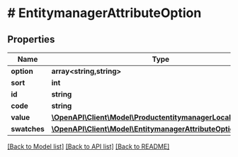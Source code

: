 # # EntitymanagerAttributeOption


## Properties 


Name | Type | Description | Notes
------------ | ------------- | ------------- | -------------
**option**| **array<string,string>** |   | [optional]
**sort**| **int** |   | [optional]
**id**| **string** |   | [optional]
**code**| **string** |   | [optional]
**value**| [**\OpenAPI\Client\Model\ProductentitymanagerLocalizedText**](ProductentitymanagerLocalizedText.md) |   | [optional]
**swatches**| [**\OpenAPI\Client\Model\EntitymanagerAttributeOptionSwatch[]**](EntitymanagerAttributeOptionSwatch.md) |   | [optional]


[[Back to Model list]](../../README.md#models) [[Back to API list]](../../README.md#endpoints) [[Back to README]](../../README.md)

